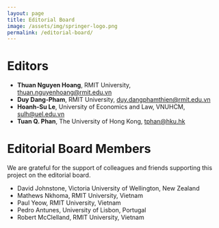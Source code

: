 ```yaml
---
layout: page
title: Editorial Board
image: /assets/img/springer-logo.png
permalink: /editorial-board/
---
```


# Editors
- **Thuan Nguyen Hoang**, RMIT University, thuan.nguyenhoang@rmit.edu.vn
- **Duy Dang-Pham**, RMIT University, duy.dangphamthien@rmit.edu.vn
- **Hoanh-Su Le**, University of Economics and Law, VNUHCM, sulh@uel.edu.vn
- **Tuan Q. Phan**, The University of Hong Kong, tphan@hku.hk

# Editorial Board Members
We are grateful for the support of colleagues and friends supporting this project on the editorial board.

- David Johnstone, Victoria University of Wellington, New Zealand 
- Mathews Nkhoma, RMIT University, Vietnam 
- Paul Yeow, RMIT University, Vietnam 
- Pedro Antunes, University of Lisbon, Portugal 
- Robert McClelland, RMIT University, Vietnam 